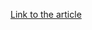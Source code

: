 [Link to the article](https://www.mcafee.com/blogs/other-blogs/mcafee-labs/smbghost-analysis-of-cve-2020-0796/)
